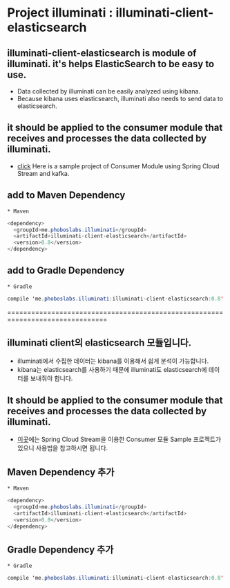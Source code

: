 # Project illuminati : illuminati-client-elasticsearch

## illuminati-client-elasticsearch is module of illuminati. it's helps ElasticSearch to be easy to use.
* Data collected by illuminati can be easily analyzed using kibana.
* Because kibana uses elasticsearch, illuminati also needs to send data to elasticsearch.

## it should be applied to the consumer module that receives and processes the data collected by illuminati.
* [click](https://github.com/LeeKyoungIl/SpringCamp2017) Here is a sample project of Consumer Module using Spring Cloud Stream and kafka.

## add to Maven Dependency
    * Maven
    
```java
<dependency>
  <groupId>me.phoboslabs.illuminati</groupId>
  <artifactId>illuminati-client-elasticsearch</artifactId>
  <version>0.8</version>
</dependency>
```

## add to Gradle Dependency
    * Gradle
    
```java
compile 'me.phoboslabs.illuminati:illuminati-client-elasticsearch:0.8'
```

===============================================================================


## illuminati client의 elasticsearch 모듈입니다.
 * illuminati에서 수집한 데이터는 kibana를 이용해서 쉽게 분석이 가능합니다.
 * kibana는 elasticsearch를 사용하기 때문에 illuminati도 elasticsearch에 데이터를 보내줘야 합니다.
 
## It should be applied to the consumer module that receives and processes the data collected by illuminati.
 * [이곳](https://github.com/LeeKyoungIl/SpringCamp2017)에는 Spring Cloud Stream을 이용한 Consumer 모듈 Sample 프로젝트가 있으니 사용법을 참고하시면 됩니다.
 
## Maven Dependency 추가 
    * Maven
    
```java
<dependency>
  <groupId>me.phoboslabs.illuminati</groupId>
  <artifactId>illuminati-client-elasticsearch</artifactId>
  <version>0.8</version>
</dependency>
```

## Gradle Dependency 추가 
    * Gradle
    
```java
compile 'me.phoboslabs.illuminati:illuminati-client-elasticsearch:0.8'
```
